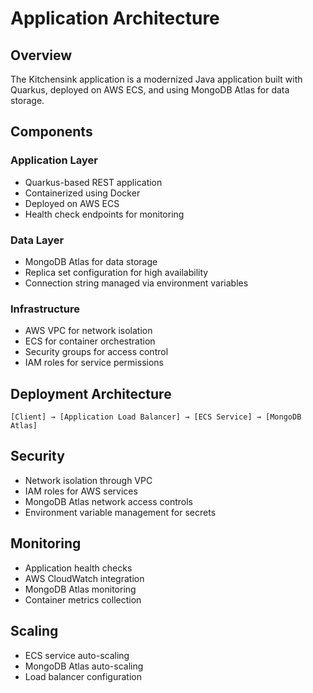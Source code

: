 # Application Architecture

## Overview
The Kitchensink application is a modernized Java application built with Quarkus, deployed on AWS ECS, and using MongoDB Atlas for data storage.

## Components

### Application Layer
- Quarkus-based REST application
- Containerized using Docker
- Deployed on AWS ECS
- Health check endpoints for monitoring

### Data Layer
- MongoDB Atlas for data storage
- Replica set configuration for high availability
- Connection string managed via environment variables

### Infrastructure
- AWS VPC for network isolation
- ECS for container orchestration
- Security groups for access control
- IAM roles for service permissions

## Deployment Architecture
```
[Client] → [Application Load Balancer] → [ECS Service] → [MongoDB Atlas]
```

## Security
- Network isolation through VPC
- IAM roles for AWS services
- MongoDB Atlas network access controls
- Environment variable management for secrets

## Monitoring
- Application health checks
- AWS CloudWatch integration
- MongoDB Atlas monitoring
- Container metrics collection

## Scaling
- ECS service auto-scaling
- MongoDB Atlas auto-scaling
- Load balancer configuration 